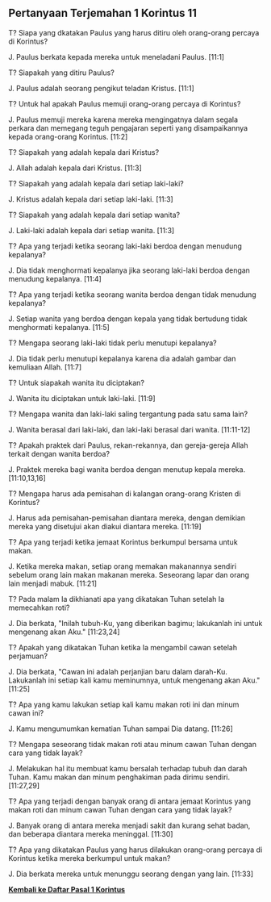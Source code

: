 ## Pertanyaan Terjemahan 1 Korintus 11 ##

T? Siapa yang dkatakan Paulus yang harus ditiru oleh orang-orang percaya di Korintus?

J. Paulus berkata kepada mereka untuk meneladani Paulus. [11:1]

T? Siapakah yang ditiru Paulus?

J. Paulus adalah seorang pengikut teladan Kristus. [11:1]

T? Untuk hal apakah Paulus memuji orang-orang percaya di Korintus?

J. Paulus memuji mereka karena mereka mengingatnya dalam segala perkara dan memegang teguh pengajaran seperti yang disampaikannya kepada orang-orang Korintus. [11:2]

T? Siapakah yang adalah kepala dari Kristus?

J. Allah adalah kepala dari Kristus. [11:3]

T? Siapakah yang adalah kepala dari setiap laki-laki?

J. Kristus adalah kepala dari setiap laki-laki. [11:3]

T? Siapakah yang adalah kepala dari setiap wanita?

J. Laki-laki adalah kepala dari setiap wanita. [11:3]

T? Apa yang terjadi ketika seorang laki-laki berdoa dengan menudung kepalanya?

J. Dia tidak menghormati kepalanya jika seorang laki-laki berdoa dengan menudung kepalanya. [11:4]

T? Apa yang terjadi ketika seorang wanita berdoa dengan tidak menudung kepalanya?

J. Setiap wanita yang berdoa dengan kepala yang tidak bertudung tidak menghormati kepalanya. [11:5]

T? Mengapa seorang laki-laki tidak perlu menutupi kepalanya?

J. Dia tidak perlu menutupi kepalanya karena dia adalah gambar dan kemuliaan Allah. [11:7]

T? Untuk siapakah wanita itu diciptakan?

J. Wanita itu diciptakan untuk laki-laki. [11:9]

T? Mengapa wanita dan laki-laki saling tergantung pada satu sama lain?

J. Wanita berasal dari laki-laki, dan laki-laki berasal dari wanita. [11:11-12]

T? Apakah praktek dari Paulus, rekan-rekannya, dan gereja-gereja Allah terkait dengan wanita berdoa?

J. Praktek mereka bagi wanita berdoa dengan menutup kepala mereka. [11:10,13,16]

T? Mengapa harus ada pemisahan di kalangan orang-orang Kristen di Korintus?

J. Harus ada pemisahan-pemisahan diantara mereka, dengan demikian mereka yang disetujui akan diakui diantara mereka. [11:19]

T? Apa yang terjadi ketika jemaat Korintus berkumpul bersama untuk makan.

J. Ketika mereka makan, setiap orang memakan makanannya sendiri sebelum orang lain makan makanan mereka. Seseorang lapar dan orang lain menjadi mabuk. [11:21]

T? Pada malam Ia dikhianati apa yang dikatakan Tuhan setelah Ia memecahkan roti?

J. Dia berkata, "Inilah tubuh-Ku, yang diberikan bagimu; lakukanlah ini untuk mengenang akan Aku." [11:23,24]

T? Apakah yang dikatakan Tuhan ketika Ia mengambil cawan setelah perjamuan?

J. Dia berkata, "Cawan ini adalah perjanjian baru dalam darah-Ku. Lakukanlah ini setiap kali kamu meminumnya, untuk mengenang akan Aku." [11:25]

T? Apa yang kamu lakukan setiap kali kamu makan roti ini dan minum cawan ini?

J. Kamu mengumumkan kematian Tuhan sampai Dia datang. [11:26]

T? Mengapa seseorang tidak makan roti atau minum cawan Tuhan dengan cara yang tidak layak?

J. Melakukan hal itu membuat kamu bersalah terhadap tubuh dan darah Tuhan. Kamu makan dan minum penghakiman pada dirimu sendiri. [11:27,29]

T? Apa yang terjadi dengan banyak orang di antara jemaat Korintus yang makan roti dan minum cawan Tuhan dengan cara yang tidak layak?

J. Banyak orang di antara mereka menjadi sakit dan kurang sehat badan, dan beberapa diantara mereka meninggal. [11:30]

T? Apa yang dikatakan Paulus yang harus dilakukan orang-orang percaya di Korintus ketika mereka berkumpul untuk makan?

J. Dia berkata mereka untuk menunggu seorang dengan yang lain. [11:33]

__[Kembali ke Daftar Pasal 1 Korintus](./)__

